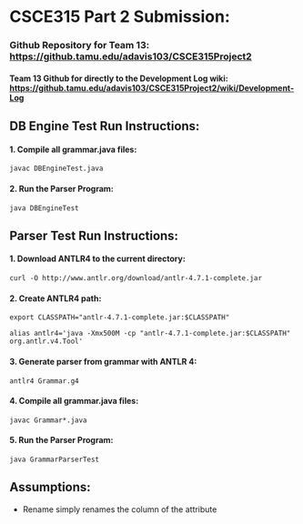 # CSCE315 Part 2 Submission:

### Github Repository for Team 13: https://github.tamu.edu/adavis103/CSCE315Project2
#### Team 13 Github for directly to the Development Log wiki: https://github.tamu.edu/adavis103/CSCE315Project2/wiki/Development-Log

## DB Engine Test Run Instructions:
#### 1. Compile all grammar.java files:

    javac DBEngineTest.java

#### 2. Run the Parser Program:

    java DBEngineTest

## Parser Test Run Instructions:
#### 1. Download ANTLR4 to the current directory:

    curl -O http://www.antlr.org/download/antlr-4.7.1-complete.jar

#### 2. Create ANTLR4 path:

    export CLASSPATH="antlr-4.7.1-complete.jar:$CLASSPATH"

    alias antlr4='java -Xmx500M -cp "antlr-4.7.1-complete.jar:$CLASSPATH" org.antlr.v4.Tool'

#### 3. Generate parser from grammar with ANTLR 4:

    antlr4 Grammar.g4

#### 4. Compile all grammar.java files:

    javac Grammar*.java

#### 5. Run the Parser Program:

    java GrammarParserTest

## Assumptions:
* Rename simply renames the column of the attribute
